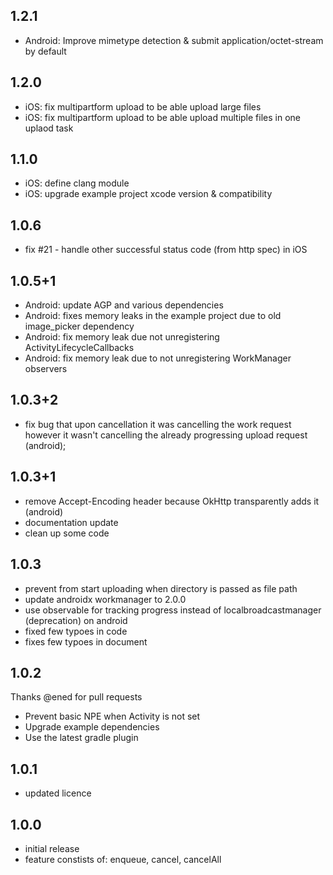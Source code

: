 ## 1.2.1

- Android: Improve mimetype detection & submit application/octet-stream by default

## 1.2.0

- iOS: fix multipartform upload to be able upload large files
- iOS: fix multipartform upload to be able upload multiple files in one uplaod task

## 1.1.0

- iOS: define clang module
- iOS: upgrade example project xcode version & compatibility

## 1.0.6

- fix #21 - handle other successful status code (from http spec) in iOS

## 1.0.5+1

- Android: update AGP and various dependencies
- Android: fixes memory leaks in the example project due to old image_picker dependency
- Android: fix memory leak due not unregistering ActivityLifecycleCallbacks
- Android: fix memory leak due to not unregistering WorkManager observers

## 1.0.3+2

- fix bug that upon cancellation it was cancelling the work request however it wasn't cancelling the already progressing upload request (android);

## 1.0.3+1

- remove Accept-Encoding header because OkHttp transparently adds it (android)
- documentation update
- clean up some code

## 1.0.3

- prevent from start uploading when directory is passed as file path
- update androidx workmanager to 2.0.0
- use observable for tracking progress instead of localbroadcastmanager (deprecation) on android
- fixed few typoes in code
- fixes few typoes in document

## 1.0.2

Thanks @ened for pull requests

- Prevent basic NPE when Activity is not set
- Upgrade example dependencies
- Use the latest gradle plugin

## 1.0.1

- updated licence

## 1.0.0

- initial release
- feature constists of: enqueue, cancel, cancelAll
